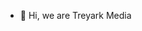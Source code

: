 - 👋 Hi, we are Treyark Media


<!---
TreyarkMedia/TreyarkMedia is a ✨ special ✨ repository because its `README.md` (this file) appears on your GitHub profile.
You can click the Preview link to take a look at your changes.
--->
